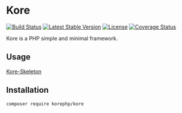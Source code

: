 # Kore

<p align="left">
<a href="https://travis-ci.org/KantoWatanabe/Kore"><img src="https://travis-ci.org/KantoWatanabe/Kore.svg?branch=master" alt="Build Status"></a>
<a href="https://packagist.org/packages/korephp/kore"><img src="https://poser.pugx.org/korephp/kore/v/stable.svg" alt="Latest Stable Version"></a>
<a href="https://packagist.org/packages/korephp/kore"><img src="https://poser.pugx.org/korephp/kore/license.svg" alt="License"></a>
<a href='https://coveralls.io/github/KantoWatanabe/Kore?branch=master'><img src='https://coveralls.io/repos/github/KantoWatanabe/Kore/badge.svg?branch=master' alt='Coverage Status' /></a>
</p>

Kore is a PHP simple and minimal framework.

## Usage

[Kore-Skeleton](https://github.com/KantoWatanabe/Kore-Skeleton)

## Installation

```bash
composer require korephp/kore
```

